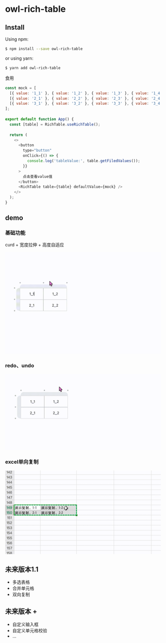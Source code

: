 # owl-rich-table

## Install

Using npm:

```bash
$ npm install --save owl-rich-table
```

or using yarn:

```bash
$ yarn add owl-rich-table
```

食用
```javascript
const mock = [
  [{ value: '1_1' }, { value: '1_2' }, { value: '1_3' }, { value: '1_4' }],
  [{ value: '2_1' }, { value: '2_2' }, { value: '2_3' }, { value: '2_4' }],
  [{ value: '3_1' }, { value: '3_2' }, { value: '3_3' }, { value: '3_4' }],
];

export default function App() {
  const [table] = RichTable.useRichTable();

  return (
    <>
      <button
        type="button"
        onClick={() => {
          console.log('tableValue:', table.getFiledValues());
        }}
      >
        点击查看value值
      </button>
      <RichTable table={table} defaultValue={mock} />
    </>
  );
}
```

## demo
### 基础功能
curd + 宽度拉伸 + 高度自适应

![curd](https://github.com/Culaccino9/owl-rich-table/blob/master/assets/curd.gif)


### redo、undo
![redo_undo](https://github.com/Culaccino9/owl-rich-table/blob/master/assets/redo_undo.gif)


### excel单向复制
![cv](https://github.com/Culaccino9/owl-rich-table/blob/master/assets/cv.gif?raw=true)


## 未来版本1.1

- 多选表格
- 合并单元格
- 双向复制

## 未来版本 +

- 自定义输入框
- 自定义单元格校验
- …
